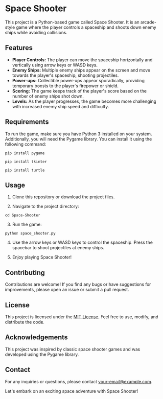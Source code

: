# Space Shooter

This project is a Python-based game called Space Shooter. It is an arcade-style game where the player controls a spaceship and shoots down enemy ships while avoiding collisions.

## Features

- **Player Controls:** The player can move the spaceship horizontally and vertically using arrow keys or WASD keys.
- **Enemy Ships:** Multiple enemy ships appear on the screen and move towards the player's spaceship, shooting projectiles.
- **Power-ups:** Collectible power-ups appear sporadically, providing temporary boosts to the player's firepower or shield.
- **Scoring:** The game keeps track of the player's score based on the number of enemy ships shot down.
- **Levels:** As the player progresses, the game becomes more challenging with increased enemy ship speed and difficulty.

## Requirements

To run the game, make sure you have Python 3 installed on your system. Additionally, you will need the Pygame library. You can install it using the following command:

```
pip install pygame
```

```
pip install tkinter
```
```
pip install turtle 
```

## Usage

1. Clone this repository or download the project files.

2. Navigate to the project directory:

```
cd Space-Shooter
```

3. Run the game:

```
python space_shooter.py
```

4. Use the arrow keys or WASD keys to control the spaceship. Press the spacebar to shoot projectiles at enemy ships.

5. Enjoy playing Space Shooter!

## Contributing

Contributions are welcome! If you find any bugs or have suggestions for improvements, please open an issue or submit a pull request.

## License

This project is licensed under the [MIT License](LICENSE). Feel free to use, modify, and distribute the code.

## Acknowledgements

This project was inspired by classic space shooter games and was developed using the Pygame library.

## Contact

For any inquiries or questions, please contact [your-email@example.com](mailto:your-email@example.com).

Let's embark on an exciting space adventure with Space Shooter!
